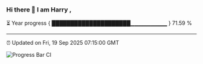 ### Hi there 👋 I am Harry , 

⏳ Year progress { █████████████████████▁▁▁▁▁▁▁▁▁ } 71.59 %

---

⏰ Updated on Fri, 19 Sep 2025 07:15:00 GMT

![Progress Bar CI](https://github.com/duykhang68/duykhang68/workflows/Progress%20Bar%20CI/badge.svg)
